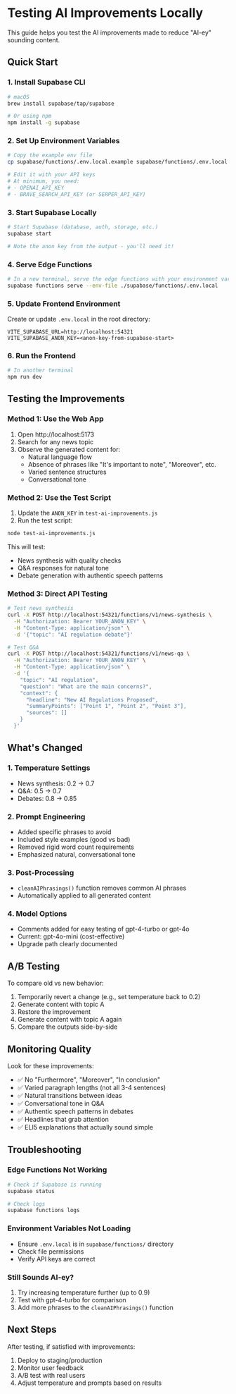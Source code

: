 # Testing AI Improvements Locally

This guide helps you test the AI improvements made to reduce "AI-ey" sounding content.

## Quick Start

### 1. Install Supabase CLI

```bash
# macOS
brew install supabase/tap/supabase

# Or using npm
npm install -g supabase
```

### 2. Set Up Environment Variables

```bash
# Copy the example env file
cp supabase/functions/.env.local.example supabase/functions/.env.local

# Edit it with your API keys
# At minimum, you need:
# - OPENAI_API_KEY
# - BRAVE_SEARCH_API_KEY (or SERPER_API_KEY)
```

### 3. Start Supabase Locally

```bash
# Start Supabase (database, auth, storage, etc.)
supabase start

# Note the anon key from the output - you'll need it!
```

### 4. Serve Edge Functions

```bash
# In a new terminal, serve the edge functions with your environment variables
supabase functions serve --env-file ./supabase/functions/.env.local
```

### 5. Update Frontend Environment

Create or update `.env.local` in the root directory:

```env
VITE_SUPABASE_URL=http://localhost:54321
VITE_SUPABASE_ANON_KEY=<anon-key-from-supabase-start>
```

### 6. Run the Frontend

```bash
# In another terminal
npm run dev
```

## Testing the Improvements

### Method 1: Use the Web App

1. Open http://localhost:5173
2. Search for any news topic
3. Observe the generated content for:
   - Natural language flow
   - Absence of phrases like "It's important to note", "Moreover", etc.
   - Varied sentence structures
   - Conversational tone

### Method 2: Use the Test Script

1. Update the `ANON_KEY` in `test-ai-improvements.js`
2. Run the test script:

```bash
node test-ai-improvements.js
```

This will test:
- News synthesis with quality checks
- Q&A responses for natural tone
- Debate generation with authentic speech patterns

### Method 3: Direct API Testing

```bash
# Test news synthesis
curl -X POST http://localhost:54321/functions/v1/news-synthesis \
  -H "Authorization: Bearer YOUR_ANON_KEY" \
  -H "Content-Type: application/json" \
  -d '{"topic": "AI regulation debate"}'

# Test Q&A
curl -X POST http://localhost:54321/functions/v1/news-qa \
  -H "Authorization: Bearer YOUR_ANON_KEY" \
  -H "Content-Type: application/json" \
  -d '{
    "topic": "AI regulation",
    "question": "What are the main concerns?",
    "context": {
      "headline": "New AI Regulations Proposed",
      "summaryPoints": ["Point 1", "Point 2", "Point 3"],
      "sources": []
    }
  }'
```

## What's Changed

### 1. **Temperature Settings**
- News synthesis: 0.2 → 0.7
- Q&A: 0.5 → 0.7
- Debates: 0.8 → 0.85

### 2. **Prompt Engineering**
- Added specific phrases to avoid
- Included style examples (good vs bad)
- Removed rigid word count requirements
- Emphasized natural, conversational tone

### 3. **Post-Processing**
- `cleanAIPhrasings()` function removes common AI phrases
- Automatically applied to all generated content

### 4. **Model Options**
- Comments added for easy testing of gpt-4-turbo or gpt-4o
- Current: gpt-4o-mini (cost-effective)
- Upgrade path clearly documented

## A/B Testing

To compare old vs new behavior:

1. Temporarily revert a change (e.g., set temperature back to 0.2)
2. Generate content with topic A
3. Restore the improvement
4. Generate content with topic A again
5. Compare the outputs side-by-side

## Monitoring Quality

Look for these improvements:
- ✅ No "Furthermore", "Moreover", "In conclusion"
- ✅ Varied paragraph lengths (not all 3-4 sentences)
- ✅ Natural transitions between ideas
- ✅ Conversational tone in Q&A
- ✅ Authentic speech patterns in debates
- ✅ Headlines that grab attention
- ✅ ELI5 explanations that actually sound simple

## Troubleshooting

### Edge Functions Not Working
```bash
# Check if Supabase is running
supabase status

# Check logs
supabase functions logs
```

### Environment Variables Not Loading
- Ensure `.env.local` is in `supabase/functions/` directory
- Check file permissions
- Verify API keys are correct

### Still Sounds AI-ey?
1. Try increasing temperature further (up to 0.9)
2. Test with gpt-4-turbo for comparison
3. Add more phrases to the `cleanAIPhrasings()` function

## Next Steps

After testing, if satisfied with improvements:
1. Deploy to staging/production
2. Monitor user feedback
3. A/B test with real users
4. Adjust temperature and prompts based on results